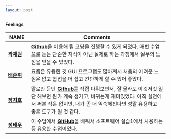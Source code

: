 ```yaml
---
layout: post
---
```


**Feelings**

NAME | Comments
--------|-----
[**곽재원**]()    | [**Github**]()을 이용해 팀 코딩을 진행할 수 있게 되었다. 매번 수업으로 듣는 단순한 지식이 아닌 실제로 하는 과정에서 실무의 느낌을 얻을 수 있었다.
[**배준휘**]() 　　| 요즘은 유용한 깃 GUI 프로그램도 많아져서 처음의 어려운 느낌은 없고 협업을 더 쉽고 간단하게 할 수 있어 좋았다.
[**장지호**]()| 말로만 듣던 [**Github**]()를 직접 다뤄보면서, 잘 몰라도 이것저것 일단 해보면 뭔가 계속 생기고, 바뀌는게 재미있었다. 아직 실전에서 써본 적은 없지만, 내가 좀 더 익숙해진다면 정말 유용하고 좋은 도구가 될 것 같다.
[**정태우**]()　　 | 이 수업에서 [**GitHub**]()을 배워서 소프트웨어 실습1에서 사용하는 등 유용한 수업이었다.



